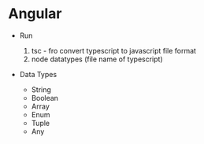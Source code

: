 # Angular

- Run

  1. tsc - fro convert typescript to javascript file format
  2. node datatypes (file name of typescript)

- Data Types
  - String
  - Boolean
  - Array
  - Enum
  - Tuple
  - Any
